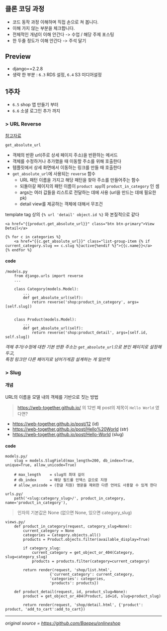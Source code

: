 ## 클론 코딩 과정

- 코드 동작 과정 이해하며 직접 손으로 쳐 봅니다.
- 이해 가지 않는 부분을 체크합니다.
- 전체적인 개념이 이해 안간다 -> 수업 / 해당 주제 포스팅
- 한 두줄 정도가 이해 안간다 -> 주석 달기


## Preview

 - django==2.2.8
 - 생략 한 부분 : `6.3` RDS 설정, `6.4` S3 미디어설정

## 1주차

 - `6.5` shop 앱 만들기 부터
 - `6.6` 소셜 로그인 추가 까지

### > URL Reverse

[참고자료](https://wayhome25.github.io/django/2017/05/05/django-url-reverse/)

`get_absolute_url`

- 객체의 반환 url(주로 상세 페이지 주소)을 반환하는 메서드
- 객체를 수정하거나 추가했을 때 이동할 주소를 위해 호출한다
- 템플릿에서 상세 화면에서 이동하는 링크를 만들 때 호출한다
- `get_absolute_url`에 사용되는 `reverse` 함수
    - URL 패턴 이름을 가지고 해당 패턴을 찾아 주소를 만들어주는 함수
    - 되돌아갈 페이지의 패턴 이름이 `product app`의 `product_in_category` 인 셈
    - args는 여러 값들을 리스트로 전달하는 데에 사용 (url을 만드는 데에 필요한 pk)
    - detail view를 제공하는 객체에 대해서 무조건 

template tag 상의 `{% url 'detail' object.id %}` 와 본질적으로 같다

```
<a href="{{product.get_absolute_url}}" class="btn btn-primary">View Detail</a>
```

```
{% for c in categories %}
    <a href="{{c.get_absolute_url}}" class="list-group-item {% if current_category.slug == c.slug %}active{%endif %}">{{c.name}}</a>
{% endfor %}

```

#### code 

```
/models.py
    from django.urls import reverse
    ...
    
    class Category(models.Model):
        ...
        def get_absolute_url(self):
            return reverse('shop:product_in_category', args=[self.slug])


    class Product(models.Model):
        ...
        def get_absolute_url(self):
            return reverse('shop:product_detail', args=[self.id, self.slug])
```

*객체 추가/수정에 대한 기본 반환 주소는 `get_absolute_url`으로 본인 페이지로 설정해두고,*   
*특정 링크만 다른 페이지로 넘어가게끔 설계하는 게 일반적*

### > Slug

#### 개념 

URL의 이름을 모델 내의 객체를 기반으로 짓는 방법

> https://web-together.github.io/ 의 12번 째 post의 제목이 `Hello World` 였다면?

 - https://web-together.github.io/post/12 (id)
 - https://web-together.github.io/post/Hello%20World (str)
 - https://web-together.github.io/post/Hello-World   (slug)

#### code 

```
models.py/
    slug = models.SlugField(max_length=200, db_index=True, unique=True, allow_unicode=True)
    
    # max_length    = slug의 최대 길이
    # db_index      = 해당 필드를 인덱스 값으로 지정
    # allow_unicode = (한글 지원) 영문을 제외한 다른 언어도 사용할 수 있게 한다

```

```
urls.py/
    path('<slug:category_slug>/', product_in_category, name='product_in_category'),
```

> 인자의 기본값은 None (없으면 None, 있으면 category_slug)

```
views.py/
    def product_in_category(request, category_slug=None):       
        current_category = None
        categories = Category.objects.all()
        products = Product.objects.filter(available_display=True)

        if category_slug:
            current_category = get_object_or_404(Category, slug=category_slug)  
            products = products.filter(category=current_category)

        return render(request, 'shop/list.html',
                    {'current_category': current_category, 
                    'categories': categories, 
                    'products': products})

    def product_detail(request, id, product_slug=None):
        product = get_object_or_404(Product, id=id, slug=product_slug)

        return render(request, 'shop/detail.html', {'product': product, 'add_to_cart':add_to_cart})
```
---

*original source = https://github.com/Baepeu/onlineshop*
